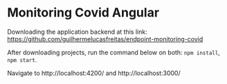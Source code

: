 # Monitoring Covid Angular

Downloading the application backend at this link: https://github.com/guilhermelucasfreitas/endpoint-monitoring-covid

After downloading projects, run the command below on both: `npm install`, `npm start`.

Navigate to http://localhost:4200/ and http://localhost:3000/
